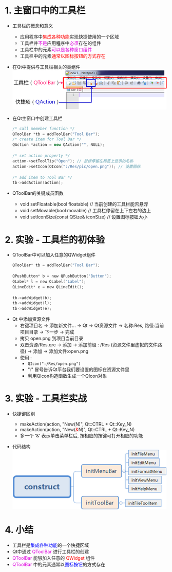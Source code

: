 # 1. 主窗口中的工具栏

- 工具栏的概念和意义
    - 应用程序中<font color=red>集成各种功能</font>实现快捷使用的一个区域
    - 工具栏并<font color=#d0d>不是</font>应用程序中<font color=#d0d>必须</font>存在的组件
    - 工具栏中的元素<font color=#d0d>可以是各种窗口组件</font>
    - 工具栏中的元素<font color=red>通常以图标按钮的方式存在</font>

- 在Qt中提供与工具栏相关的类组件
    ![](vx_images/028_1.png)

- 在Qt主窗口中创建工具栏
    ```cpp
    /* call memeber function */
    QToolBar *tb = addToolBar("Tool Bar");
    /* create item for Tool Bar */
    QAction *action = new QAction("", NULL);

    /* set action property */
    action->setToolTip("Open"); // 鼠标停留在标签上显示的名称
    action->setIcon(QIcon(":/Res/pic/open.png")); // 设置图标

    /* add item to Tool Bar */
    tb->addAction(action);
    ```

- QToolBar的关键成员函数
    - void setFloatable(bool floatable) // 当前创建的工具栏能否悬浮
    - void setMovable(bool movable)  // 工具栏停留在上下左右的边上
    - void setIconSize(const QSize& iconSize) // 设置图标按钮大小

# 2. 实验 - 工具栏的初体验
- QToolBar中可以加入任意的QWidget组件
    ```c
    QToolBar* tb = addToolBar("Tool Bar");

    QPushButton* b = new QPushButton("Button");
    QLabel* l = new QLabel("Label");
    QLineEdit* e = new QLineEdit();

    tb->addWidget(b);
    tb->addWidget(l);
    tb->addWidget(e);
    ```
- Qt 中添加资源文件
    - 右键项目名 -> 添加新文件... -> Qt -> Qt资源文件 -> 名称:Res, 路径:当前项目目录 -> 下一步 -> 完成
    - 拷贝 open.png 到项目当前目录
    - 双击资源/Res.qrc -> 添加 -> 添加前缀 : /Res (资源文件里虚拟的文件路径) -> 添加 -> 添加文件:open.png
    - 使用 :
        - `QIcon(":/Res/open.png")`
        - ":" 冒号告诉Qt平台我们要设置的图标在资源文件里
        - 利用QIcon构造函数生成一个QIcon对象


# 3. 实验 - 工具栏实战
- 快捷键区别
    - makeAction(action, "New(N)", Qt::CTRL + Qt::Key_N)
    - makeAction(action, "New(<font color=red>&</font>N)", Qt::CTRL + Qt::Key_N)
    - 多一个 '&' 表示单击菜单栏后, 按相应的按键可打开相应的功能

- 代码结构
    ![](vx_images/028_e1.png)


# 4. 小结
- 工具栏是<font color=blue>集成各种功能</font>的一个快捷区域
- Qt中通过 <font color=#d0d>QToolBar</font> 进行工具栏的创建
- <font color=#d0d>QToolBar</font> 能够加入任意的 <font color=red>QWidget</font> 组件
- <font color=#d0d>QToolBar</font> 中的元素通常以<font color=blue>图标按钮</font>的方式存在